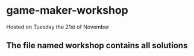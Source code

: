 # game-maker-workshop
Hosted on Tuesday the 21st of November

## **The file named workshop contains all solutions** 
